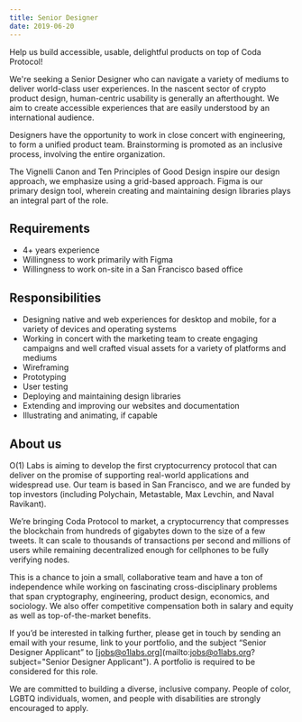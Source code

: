 ```yaml
---
title: Senior Designer
date: 2019-06-20
---
```


Help us build accessible, usable, delightful products on top of Coda Protocol!

We're seeking a Senior Designer who can navigate a variety of mediums to deliver world-class user experiences. In the nascent sector of crypto product design, human-centric usability is generally an afterthought. We aim to create accessible experiences that are easily understood by an international audience.

Designers have the opportunity to work in close concert with engineering, to form a unified product team. Brainstorming is promoted as an inclusive process, involving the entire organization.

The Vignelli Canon and Ten Principles of Good Design inspire our design approach, we emphasize using a grid-based approach. Figma is our primary design tool, wherein creating and maintaining design libraries plays an integral part of the role.

## Requirements

- 4+ years experience
- Willingness to work primarily with Figma
- Willingness to work on-site in a San Francisco based office

## Responsibilities

- Designing native and web experiences for desktop and mobile, for a variety of devices and operating systems
- Working in concert with the marketing team to create engaging campaigns and well crafted visual assets for a variety of platforms and mediums
- Wireframing
- Prototyping
- User testing
- Deploying and maintaining design libraries
- Extending and improving our websites and documentation
- Illustrating and animating, if capable

## About us

O(1) Labs is aiming to develop the first cryptocurrency protocol that can deliver on the promise of supporting real-world applications and widespread use. Our team is based in San Francisco, and we are funded by top investors (including Polychain, Metastable, Max Levchin, and Naval Ravikant).

We’re bringing Coda Protocol to market, a cryptocurrency that compresses the blockchain from hundreds of gigabytes down to the size of a few tweets. It can scale to thousands of transactions per second and millions of users while remaining decentralized enough for cellphones to be fully verifying nodes.

This is a chance to join a small, collaborative team and have a ton of independence while working on fascinating cross-disciplinary problems that span cryptography, engineering, product design, economics, and sociology. We also offer competitive compensation both in salary and equity as well as top-of-the-market benefits.

If you’d be interested in talking further, please get in touch by
sending an email with your resume, link to your portfolio, and the subject “Senior Designer
Applicant” to [jobs@o1labs.org](mailto:jobs@o1labs.org?subject="Senior Designer Applicant"). A portfolio is required to be considered for this role.

We are committed to building a diverse, inclusive company. People of
color, LGBTQ individuals, women, and people with disabilities are
strongly encouraged to apply.

